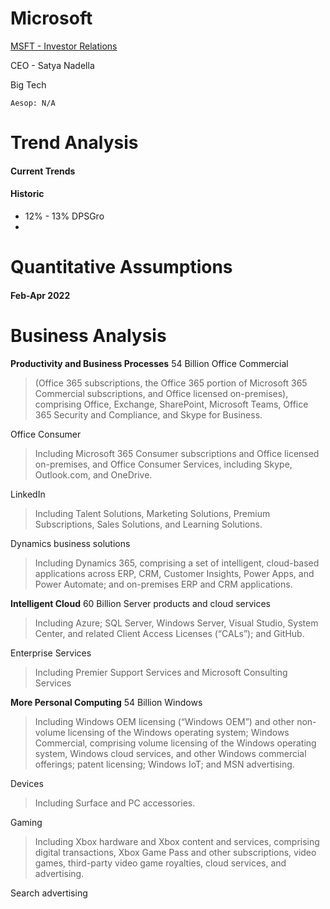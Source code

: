 # Microsoft 
[MSFT - Investor Relations](https://www.microsoft.com/en-us/investor)

CEO - Satya Nadella

Big Tech

```
Aesop: N/A 
```

# Trend Analysis
#### Current Trends 

#### Historic 
- 12% - 13% DPSGro
- 

# Quantitative Assumptions 
#### Feb-Apr 2022

# Business Analysis
**Productivity and Business Processes**
54 Billion
Office Commercial 
> (Office 365 subscriptions, the Office 365 portion of Microsoft 365 Commercial subscriptions, and Office licensed on-premises), comprising Office, Exchange, SharePoint, Microsoft Teams, Office 365 Security and Compliance, and Skype for Business. 

Office Consumer
> Including Microsoft 365 Consumer subscriptions and Office licensed on-premises, and Office Consumer Services, including Skype, Outlook.com, and OneDrive. 

LinkedIn
> Including Talent Solutions, Marketing Solutions, Premium Subscriptions, Sales Solutions, and Learning Solutions. 

Dynamics business solutions
> Including Dynamics 365, comprising a set of intelligent, cloud-based applications across ERP, CRM, Customer Insights, Power Apps, and Power Automate; and on-premises ERP and CRM applications.


**Intelligent Cloud**
60 Billion
Server products and cloud services
> Including Azure; SQL Server, Windows Server, Visual Studio, System Center, and related Client Access Licenses (“CALs”); and GitHub.

Enterprise Services
> Including Premier Support Services and Microsoft Consulting Services


**More Personal Computing**
54 Billion
Windows
> Including Windows OEM licensing (“Windows OEM”) and other non-volume licensing of the Windows operating system; Windows Commercial, comprising volume licensing of the Windows operating system, Windows cloud services, and other Windows commercial offerings; patent licensing; Windows IoT; and MSN advertising.

Devices
> Including Surface and PC accessories.

Gaming
> Including Xbox hardware and Xbox content and services, comprising digital transactions, Xbox Game Pass and other subscriptions, video games, third-party video game royalties, cloud services, and advertising.

Search advertising